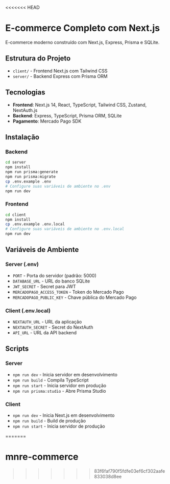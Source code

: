 <<<<<<< HEAD
# E-commerce Completo com Next.js

E-commerce moderno construído com Next.js, Express, Prisma e SQLite.

## Estrutura do Projeto

- `client/` - Frontend Next.js com Tailwind CSS
- `server/` - Backend Express com Prisma ORM

## Tecnologias

- **Frontend**: Next.js 14, React, TypeScript, Tailwind CSS, Zustand, NextAuth.js
- **Backend**: Express, TypeScript, Prisma ORM, SQLite
- **Pagamento**: Mercado Pago SDK

## Instalação

### Backend

```bash
cd server
npm install
npm run prisma:generate
npm run prisma:migrate
cp .env.example .env
# Configure suas variáveis de ambiente no .env
npm run dev
```

### Frontend

```bash
cd client
npm install
cp .env.example .env.local
# Configure suas variáveis de ambiente no .env.local
npm run dev
```

## Variáveis de Ambiente

### Server (.env)
- `PORT` - Porta do servidor (padrão: 5000)
- `DATABASE_URL` - URL do banco SQLite
- `JWT_SECRET` - Secret para JWT
- `MERCADOPAGO_ACCESS_TOKEN` - Token do Mercado Pago
- `MERCADOPAGO_PUBLIC_KEY` - Chave pública do Mercado Pago

### Client (.env.local)
- `NEXTAUTH_URL` - URL da aplicação
- `NEXTAUTH_SECRET` - Secret do NextAuth
- `API_URL` - URL da API backend

## Scripts

### Server
- `npm run dev` - Inicia servidor em desenvolvimento
- `npm run build` - Compila TypeScript
- `npm run start` - Inicia servidor em produção
- `npm run prisma:studio` - Abre Prisma Studio

### Client
- `npm run dev` - Inicia Next.js em desenvolvimento
- `npm run build` - Build de produção
- `npm run start` - Inicia servidor de produção

=======
# mnre-commerce
>>>>>>> 83f6faf790f5fdfe03ef6cf302aafe833038d8ee
